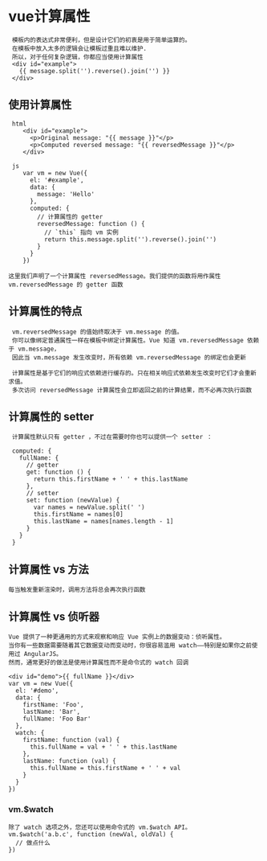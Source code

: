 # vue计算属性
     模板内的表达式非常便利，但是设计它们的初衷是用于简单运算的。
     在模板中放入太多的逻辑会让模板过重且难以维护.
     所以，对于任何复杂逻辑，你都应当使用计算属性
     <div id="example">
       {{ message.split('').reverse().join('') }}
     </div>

    
## 使用计算属性     
     html
        <div id="example">
          <p>Original message: "{{ message }}"</p>
          <p>Computed reversed message: "{{ reversedMessage }}"</p>
        </div>
     
     js
        var vm = new Vue({
          el: '#example',
          data: {
            message: 'Hello'
          },
          computed: {
            // 计算属性的 getter
            reversedMessage: function () {
              // `this` 指向 vm 实例
              return this.message.split('').reverse().join('')
            }
          }
        })
        
    这里我们声明了一个计算属性 reversedMessage。我们提供的函数将用作属性 vm.reversedMessage 的 getter 函数
 
 ## 计算属性的特点
     vm.reversedMessage 的值始终取决于 vm.message 的值。  
     你可以像绑定普通属性一样在模板中绑定计算属性。Vue 知道 vm.reversedMessage 依赖于 vm.message，
     因此当 vm.message 发生改变时，所有依赖 vm.reversedMessage 的绑定也会更新
     
     计算属性是基于它们的响应式依赖进行缓存的。只在相关响应式依赖发生改变时它们才会重新求值。
     多次访问 reversedMessage 计算属性会立即返回之前的计算结果，而不必再次执行函数
 
 ## 计算属性的 setter
     计算属性默认只有 getter ，不过在需要时你也可以提供一个 setter ：
     
     computed: {
       fullName: {
         // getter
         get: function () {
           return this.firstName + ' ' + this.lastName
         },
         // setter
         set: function (newValue) {
           var names = newValue.split(' ')
           this.firstName = names[0]
           this.lastName = names[names.length - 1]
         }
       }
     }    
     
 ## 计算属性 vs 方法
    每当触发重新渲染时，调用方法将总会再次执行函数
    
 ## 计算属性 vs 侦听器
    Vue 提供了一种更通用的方式来观察和响应 Vue 实例上的数据变动：侦听属性。
    当你有一些数据需要随着其它数据变动而变动时，你很容易滥用 watch——特别是如果你之前使用过 AngularJS。
    然而，通常更好的做法是使用计算属性而不是命令式的 watch 回调
    
    <div id="demo">{{ fullName }}</div>
    var vm = new Vue({
      el: '#demo',
      data: {
        firstName: 'Foo',
        lastName: 'Bar',
        fullName: 'Foo Bar'
      },
      watch: {
        firstName: function (val) {
          this.fullName = val + ' ' + this.lastName
        },
        lastName: function (val) {
          this.fullName = this.firstName + ' ' + val
        }
      }
    })
    
### vm.$watch
    除了 watch 选项之外，您还可以使用命令式的 vm.$watch API。
    vm.$watch('a.b.c', function (newVal, oldVal) {
      // 做点什么
    })
    
    

    
    
    
 
       
    
       